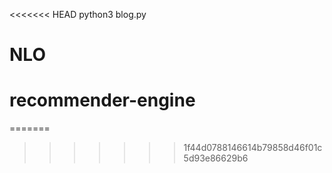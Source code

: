 
<<<<<<< HEAD
    python3 blog.py
# NLO
# recommender-engine
=======
>>>>>>> 1f44d0788146614b79858d46f01c5d93e86629b6
